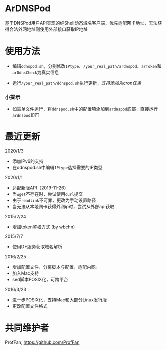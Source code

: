 # ArDNSPod

基于DNSPod用户API实现的纯Shell动态域名客户端，优先适配网卡地址，无法获得合法外网地址则使用外部接口获取IP地址

# 使用方法

-   编辑`ddnspod.sh`，分别修改`IPtype`、`/your_real_path/ardnspod`、`arToken`和`arDdnsCheck`为真实信息

-   运行`/your_real_path/ddnspod.sh`执行更新，_支持添加为cron任务_

### 小提示

-   如需单文件运行，将`ddnspod.sh`中的配置项添加到`ardnspod`底部，直接运行`ardnspod`即可

# 最近更新

2020/1/3

- 添加IPv6的支持
- 在ddnspod.sh中编辑`IPtype`选择需要的IP类型


2020/1/1

-   适配新版API（2019-11-26）
-   当`wget`不存在时，尝试使用`curl`提交
-   由于`readlink`不可靠，更改为手动设置路径
-   当无法从本地网卡获得外网ip时，尝试从外部api获取

2015/2/24

-   增加token鉴权方式 (by wbchn)

2015/7/7

-   使用D+服务获取域名解析

2016/2/25

-   增加配置文件，分离脚本与配置，适配内网。
-   加入Mac支持
-   sed脚本POSIX化，可跨平台

2016/3/23

-   进一步POSIX化，支持Mac和大部分Linux发行版
-   更改配置文件格式

# 共同维护者

ProfFan, <https://github.com/ProfFan>
